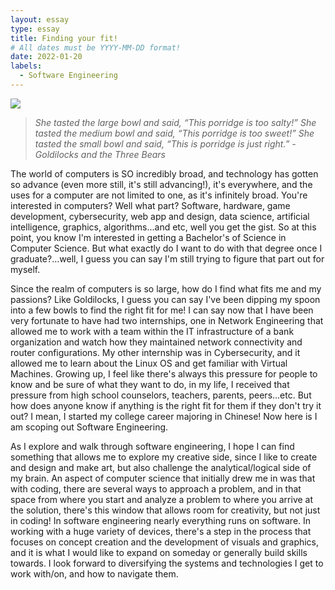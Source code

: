 ```yaml
---
layout: essay
type: essay
title: Finding your fit!
# All dates must be YYYY-MM-DD format!
date: 2022-01-20
labels:
  - Software Engineering
---
```


<img class="ui medium spaced image" src="https://wilsonallen.com/wp-content/uploads/2020/07/Goldi.jpg">

> *She tasted the large bowl and said, “This porridge is too salty!” She tasted the medium bowl and said, “This porridge is too sweet!” She tasted the small bowl and said, “This is porridge is just right.” - Goldilocks and the Three Bears*

The world of computers is SO incredibly broad, and technology has gotten so advance (even more still, it's still advancing!), it's everywhere, and the uses for a computer are not limited to one, as it's infinitely broad. You're interested in computers? Well what part? Software, hardware, game development, cybersecurity, web app and design, data science, artificial intelligence, graphics, algorithms...and etc, well you get the gist. So at this point, you know I'm interested in getting a Bachelor's of Science in Computer Science. But what exactly do I want to do with that degree once I graduate?...well, I guess you can say I'm still trying to figure that part out for myself. 

Since the realm of computers is so large, how do I find what fits me and my passions? Like Goldilocks, I guess you can say I've been dipping my spoon into a few bowls to find the right fit for me! I can say now that I have been very fortunate to have had two internships, one in Network Engineering that allowed me to work with a team within the IT infrastructure of a bank organization and watch how they maintained network connectivity and router configurations. My other internship was in Cybersecurity, and it allowed me to learn about the Linux OS and get familiar with Virtual Machines. Growing up, I feel like there's always this pressure for people to know and be sure of what they want to do, in my life, I received that pressure from high school counselors, teachers, parents, peers...etc. But how does anyone know if anything is the right fit for them if they don't try it out? I mean, I started my college career majoring in Chinese! Now here is I am scoping out Software Engineering. 

As I explore and walk through software engineering, I hope I can find something that allows me to explore my creative side, since I like to create and design and make art, but also challenge the analytical/logical side of my brain. An aspect of computer science that initially drew me in was that with coding, there are several ways to approach a problem, and in that space from where you start and analyze a problem to where you arrive at the solution, there's this window that allows room for creativity, but not just in coding! In software engineering nearly everything runs on software. In working with a huge variety of devices, there's a step in the process that focuses on concept creation and the development of visuals and graphics, and it is what I would like to expand on someday or generally build skills towards. I look forward to diversifying the systems and technologies I get to work with/on, and how to navigate them. 

